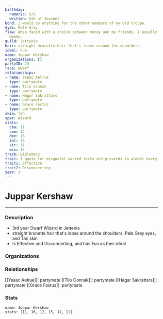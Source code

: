 ```yaml
---
birthday:
  numeric: 5/5
  written: 5th of Iounent
bond: I would do anything for the other members of my old troupe.
eyes: Pale Gray
flaw: When faced with a choice between money and my friends, I usually choose the
  money.
guild: Jettenia
hair: straight brunette hair that's loose around the shoulders
ideal: Fun
name: Juppar Kershaw
organizations: []
partyID: 74
race: Dwarf
relationships:
- name: Ysaac Aelrue
  type: partymate
- name: Tilo Connak
  type: partymate
- name: Hagar Sakrattars
  type: partymate
- name: Grace Festus
  type: partymate
skin: Tan
spec: Wizard
stats:
  cha: 11
  con: 12
  dex: 16
  int: 15
  str: 11
  wis: 12
track: Diplomacy
trait: I quote (or misquote) sacred texts and proverbs in almost every situation.
trait1: Effective
trait2: Disconcerting
year: 3
---
```

# Juppar Kershaw
---
### Description
- 3rd year Dwarf Wizard in Jettenia
- straight brunette hair that's loose around the shoulders, Pale Gray eyes, and Tan skin
- Is Effective and Disconcerting, and has Fun as their ideal

### Organizations
### Relationships
[[Ysaac Aelrue]]: partymate
[[Tilo Connak]]: partymate
[[Hagar Sakrattars]]: partymate
[[Grace Festus]]: partymate
### Stats
```statblock
name: Juppar Kershaw
stats: [11, 16, 12, 15, 12, 11]
```